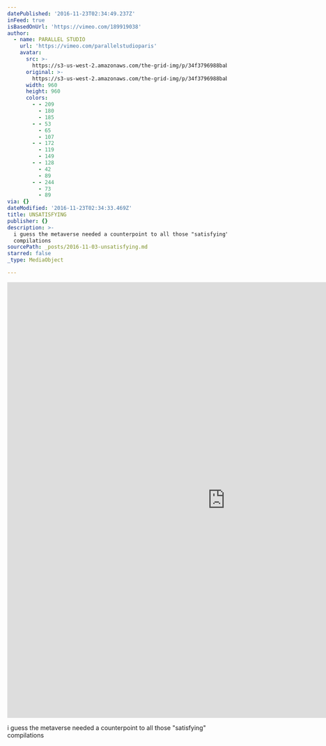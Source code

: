 ```yaml
---
datePublished: '2016-11-23T02:34:49.237Z'
inFeed: true
isBasedOnUrl: 'https://vimeo.com/189919038'
author:
  - name: PARALLEL STUDIO
    url: 'https://vimeo.com/parallelstudioparis'
    avatar:
      src: >-
        https://s3-us-west-2.amazonaws.com/the-grid-img/p/34f3796988babda8b99ec67d14321e5b27508ff2.jpg
      original: >-
        https://s3-us-west-2.amazonaws.com/the-grid-img/p/34f3796988babda8b99ec67d14321e5b27508ff2.jpg
      width: 960
      height: 960
      colors:
        - - 209
          - 180
          - 185
        - - 53
          - 65
          - 107
        - - 172
          - 119
          - 149
        - - 128
          - 42
          - 89
        - - 244
          - 73
          - 89
via: {}
dateModified: '2016-11-23T02:34:33.469Z'
title: UNSATISFYING
publisher: {}
description: >-
  i guess the metaverse needed a counterpoint to all those "satisfying"
  compilations
sourcePath: _posts/2016-11-03-unsatisfying.md
starred: false
_type: MediaObject

---
```

<iframe src="https://cdn.embedly.com/widgets/media.html?src=https%3A%2F%2Fplayer.vimeo.com%2Fvideo%2F189919038&amp;url=https%3A%2F%2Fvimeo.com%2F189919038&amp;image=https%3A%2F%2Fi.vimeocdn.com%2Fvideo%2F600474889_960.jpg&amp;key=b7d04c9b404c499eba89ee7072e1c4f7&amp;type=text%2Fhtml&amp;schema=vimeo" width="1000" height="1000" scrolling="no" frameborder="0" allowfullscreen="" style=""></iframe>

i guess the metaverse needed a counterpoint to all those "satisfying" compilations